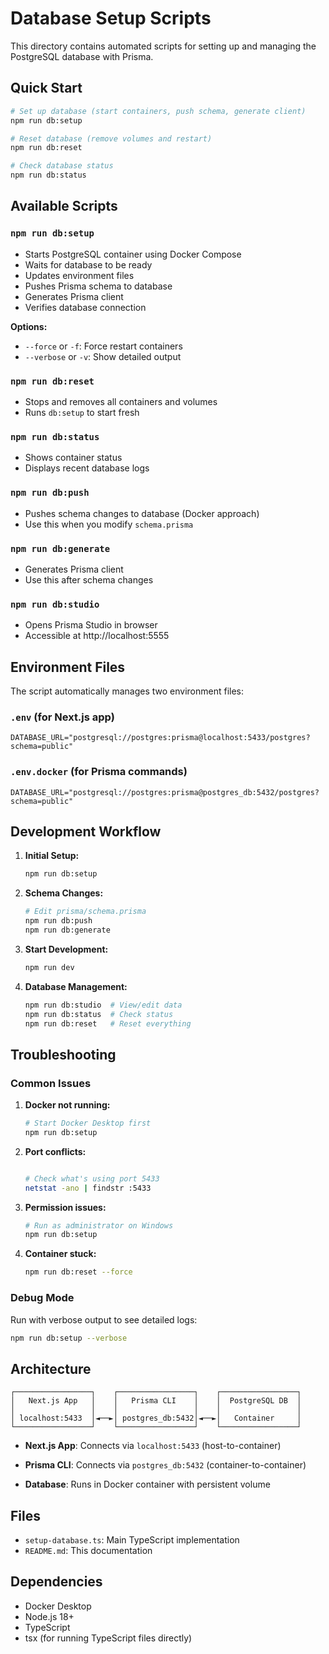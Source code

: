 # Database Setup Scripts

This directory contains automated scripts for setting up and managing the PostgreSQL database with Prisma.

## Quick Start

```bash
# Set up database (start containers, push schema, generate client)
npm run db:setup

# Reset database (remove volumes and restart)
npm run db:reset

# Check database status
npm run db:status
```

## Available Scripts

### `npm run db:setup`
- Starts PostgreSQL container using Docker Compose
- Waits for database to be ready
- Updates environment files
- Pushes Prisma schema to database
- Generates Prisma client
- Verifies database connection

**Options:**
- `--force` or `-f`: Force restart containers
- `--verbose` or `-v`: Show detailed output

### `npm run db:reset`
- Stops and removes all containers and volumes
- Runs `db:setup` to start fresh

### `npm run db:status`
- Shows container status
- Displays recent database logs

### `npm run db:push`
- Pushes schema changes to database (Docker approach)
- Use this when you modify `schema.prisma`

### `npm run db:generate`
- Generates Prisma client
- Use this after schema changes

### `npm run db:studio`
- Opens Prisma Studio in browser
- Accessible at http://localhost:5555

## Environment Files

The script automatically manages two environment files:

### `.env` (for Next.js app)
```
DATABASE_URL="postgresql://postgres:prisma@localhost:5433/postgres?schema=public"
```

### `.env.docker` (for Prisma commands)
```
DATABASE_URL="postgresql://postgres:prisma@postgres_db:5432/postgres?schema=public"

```

## Development Workflow

1. **Initial Setup:**
   ```bash
   npm run db:setup
   ```

2. **Schema Changes:**
   ```bash
   # Edit prisma/schema.prisma
   npm run db:push
   npm run db:generate
   ```

3. **Start Development:**
   ```bash
   npm run dev
   ```

4. **Database Management:**
   ```bash
   npm run db:studio  # View/edit data
   npm run db:status  # Check status
   npm run db:reset   # Reset everything
   ```

## Troubleshooting

### Common Issues

1. **Docker not running:**
   ```bash
   # Start Docker Desktop first
   npm run db:setup
   ```

2. **Port conflicts:**
   ```bash

   # Check what's using port 5433
   netstat -ano | findstr :5433
   ```

3. **Permission issues:**
   ```bash
   # Run as administrator on Windows
   npm run db:setup
   ```

4. **Container stuck:**
   ```bash
   npm run db:reset --force
   ```

### Debug Mode

Run with verbose output to see detailed logs:
```bash
npm run db:setup --verbose
```

## Architecture

```
┌─────────────────┐    ┌─────────────────┐    ┌─────────────────┐
│   Next.js App   │    │   Prisma CLI    │    │  PostgreSQL DB  │
│                 │    │                 │    │                 │
│ localhost:5433  │◄──►│ postgres_db:5432│◄──►│   Container     │
└─────────────────┘    └─────────────────┘    └─────────────────┘
```

- **Next.js App**: Connects via `localhost:5433` (host-to-container)

- **Prisma CLI**: Connects via `postgres_db:5432` (container-to-container)
- **Database**: Runs in Docker container with persistent volume

## Files

- `setup-database.ts`: Main TypeScript implementation
- `README.md`: This documentation

## Dependencies

- Docker Desktop
- Node.js 18+
- TypeScript
- tsx (for running TypeScript files directly) 